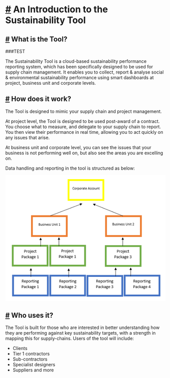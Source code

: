 # [#](#-an-introduction-to-the-sustainability-tool) An Introduction to the Sustainability Tool

## [#](#-what-is-the-tool) What is the Tool?

###TEST

The Sustainability Tool is a cloud-based sustainability performance reporting system, which has been specifically designed to be used for supply chain management. It enables you to collect, report & analyse social & environmental sustainability performance using smart dashboards at project, business unit and corporate levels.


## [#](#-how-does-it-work) How does it work?

The Tool is designed to mimic your supply chain and project management. 

At project level, the Tool is designed to be used post-award of a contract. You choose what to measure, and delegate to your supply chain to report. You then view their performance in real time, allowing you to act quickly on any issues that arise.

At business unit and corporate level, you can see the issues that your business is not performing well on, but also see the areas you are excelling on.

Data handling and reporting in the tool is structured as below:

![alt](/assets/images/SustainabilityToolStructure.PNG)

## [#](#-who-uses-it) Who uses it?

The Tool is built for those who are interested in better understanding how they are performing against key sustainability targets, with a strength in mapping this for supply-chains. Users of the tool will include:

- Clients
- Tier 1 contractors
- Sub-contractors
- Specialist designers
- Suppliers and more
